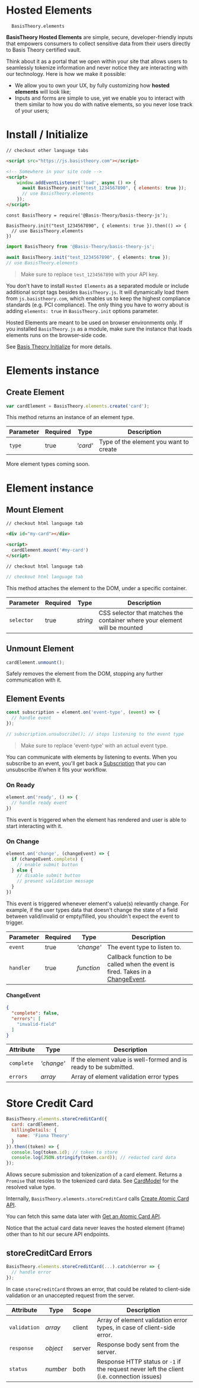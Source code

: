 # Hosted Elements

```
  BasisTheory.elements
```

**BasisTheory Hosted Elements** are simple, secure, developer-friendly inputs that empowers consumers to collect sensitive data from their users directly to Basis Theory certified vault.

Think about it as a portal that we open within your site that allows users to seamlessly tokenize information and never notice they are interacting with our technology. Here is how we make it possible:

- We allow you to own your UX, by fully customizing how **hosted elements** will look like;
- Inputs and forms are simple to use, yet we enable you to interact with them similar to how you do with native elements, so you never lose track of your users;

# Install / Initialize

```shell
// checkout other language tabs
```

```html
<script src="https://js.basistheory.com"></script>

<!-- Somewhere in your site code -->
<script>
    window.addEventListener('load', async () => {
      await BasisTheory.init("test_1234567890", { elements: true });
      // use BasisTheory.elements
    });  
</script>
```

```javascript--node
const BasisTheory = require('@Basis-Theory/basis-theory-js');

BasisTheory.init("test_1234567890", { elements: true }).then(() => {
  // use BasisTheory.elements
})
```

```typescript
import BasisTheory from '@Basis-Theory/basis-theory-js';

await BasisTheory.init("test_1234567890", { elements: true });
// use BasisTheory.elements
```
> Make sure to replace `test_1234567890` with your API key.

You don't have to install `Hosted Elements` as a separated module or include additional script tags besides `BasisTheory.js`. It will dynamically load them from `js.basistheory.com`, which enables us to keep the highest compliance standards (e.g. PCI compliance). The only thing you have to worry about is adding `elements: true` in `BasisTheory.init` options parameter.

<aside class="warning">
  <span>Hosted Elements are meant to be used on browser environments only. If you installed <code>BasisTheory.js</code> as a module, make sure the instance that loads elements runs on the browser-side code.</span>
</aside>

See [Basis Theory Initialize](#initialize) for more details.

# Elements instance

## Create Element

```javascript
var cardElement = BasisTheory.elements.create('card');
```

This method returns an instance of an element type.

Parameter | Required | Type     | Description
--------- | -------- | -------- | -----------
`type`    | true     | *'card'* | Type of the element you want to create


<aside class="notice">
  <span>More element types coming soon.</span>
</aside>

# Element instance

## Mount Element

```shell
// checkout html language tab
```

```html
<div id="my-card"></div>

<script>
  cardElement.mount('#my-card')
</script>
```

```javascript--node
// checkout html language tab
```

```typescript
// checkout html language tab
```

This method attaches the element to the DOM, under a specific container.

Parameter  | Required | Type     | Description
---------- | -------- | -------- | -----------
`selector` | true     | *string* | CSS selector that matches the container where your element will be mounted

## Unmount Element

```javascript
cardElement.unmount();
```

Safely removes the element from the DOM, stopping any further communication with it.

## Element Events

```javascript
const subscription = element.on('event-type', (event) => {
  // handle event  
});

// subscription.unsubscribe(); // stops listening to the event type
```
> Make sure to replace 'event-type' with an actual event type.

You can communicate with elements by listening to events. When you subscribe to an event, you'll get back a [Subscription](https://rxjs-dev.firebaseapp.com/guide/subscription) that you can unsubscribe if/when it fits your workflow.

### On Ready

```javascript
element.on('ready', () => {
  // handle ready event 
})
```

This event is triggered when the element has rendered and user is able to start interacting with it.

### On Change

```javascript
element.on('change', (changeEvent) => {
  if (changeEvent.complete) {
    // enable submit button  
  } else {
    // disable submit button
    // present validation message
  }
})
```

This event is triggered whenever element's value(s) relevantly change. For example, if the user types data that doesn't change the state of a field between valid/invalid or empty/filled, you shouldn't expect the event to trigger.

Parameter | Required | Type       | Description
--------- | -------- | ---------- | -----------
`event`   | true     | *'change'* | The event type to listen to.
`handler` | true     | *function* | Callback function to be called when the event is fired. Takes in a [ChangeEvent](#changeevent).

#### ChangeEvent

```json
{
  "complete": false,
  "errors": [
    "invalid-field"
  ]
}
```

Attribute  | Type       | Description
---------- | ---------- | -----------
`complete` | *'change'* | If the element value is well-formed and is ready to be submitted.
`errors`   | *array*    | Array of element validation error types

# Store Credit Card

```javascript
BasisTheory.elements.storeCreditCard({
  card: cardElement,
  billingDetails: {
    name: 'Fiona Theory'  
  }
}).then((token) => {
  console.log(token.id); // token to store
  console.log(JSON.stringify(token.card)); // redacted card data
});
```

Allows secure submission and tokenization of a card element. Returns a `Promise` that resoles to the tokenized card data. See [CardModel](#cardmodel) for the resolved value type.

Internally, `BasisTheory.elements.storeCreditCard` calls [Create Atomic Card API](#create-atomic-card).

You can fetch this same data later with [Get an Atomic Card API](#get-an-atomic-card).

<aside class="notice">
  <span>Notice that the actual card data never leaves the hosted element (iframe) other than to hit our secure API endpoints.</span>
</aside>

## storeCreditCard Errors

```javascript
BasisTheory.elements.storeCreditCard(...).catch(error => {
  // handle error
});
```

In case `storeCreditCard` throws an error, that could be related to client-side validation or an unaccepted request from the server.

Attribute    | Type       | Scope  | Description
------------ | ---------- | ------ | -----------
`validation` | *array*    | client | Array of element validation error types, in case of client-side error.
`response`   | *object*   | server | Response body sent from the server.
`status`     | *number*   | both   | Response HTTP status or `-1` if the request never left the client (i.e. connection issues)
